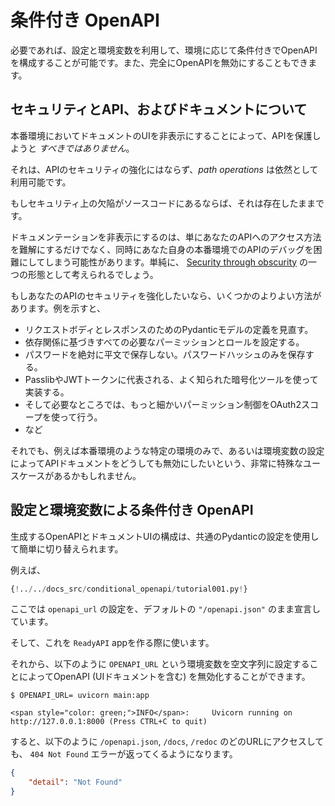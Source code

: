 # 条件付き OpenAPI

必要であれば、設定と環境変数を利用して、環境に応じて条件付きでOpenAPIを構成することが可能です。また、完全にOpenAPIを無効にすることもできます。

## セキュリティとAPI、およびドキュメントについて

本番環境においてドキュメントのUIを非表示にすることによって、APIを保護しようと *すべきではありません*。

それは、APIのセキュリティの強化にはならず、*path operations* は依然として利用可能です。

もしセキュリティ上の欠陥がソースコードにあるならば、それは存在したままです。

ドキュメンテーションを非表示にするのは、単にあなたのAPIへのアクセス方法を難解にするだけでなく、同時にあなた自身の本番環境でのAPIのデバッグを困難にしてしまう可能性があります。単純に、 <a href="https://en.wikipedia.org/wiki/Security_through_obscurity" class="external-link" target="_blank">Security through obscurity</a> の一つの形態として考えられるでしょう。

もしあなたのAPIのセキュリティを強化したいなら、いくつかのよりよい方法があります。例を示すと、

* リクエストボディとレスポンスのためのPydanticモデルの定義を見直す。
* 依存関係に基づきすべての必要なパーミッションとロールを設定する。
* パスワードを絶対に平文で保存しない。パスワードハッシュのみを保存する。
* PasslibやJWTトークンに代表される、よく知られた暗号化ツールを使って実装する。
* そして必要なところでは、もっと細かいパーミッション制御をOAuth2スコープを使って行う。
* など

それでも、例えば本番環境のような特定の環境のみで、あるいは環境変数の設定によってAPIドキュメントをどうしても無効にしたいという、非常に特殊なユースケースがあるかもしれません。

## 設定と環境変数による条件付き OpenAPI

生成するOpenAPIとドキュメントUIの構成は、共通のPydanticの設定を使用して簡単に切り替えられます。

例えば、

```Python hl_lines="6  11"
{!../../docs_src/conditional_openapi/tutorial001.py!}
```

ここでは `openapi_url` の設定を、デフォルトの `"/openapi.json"` のまま宣言しています。

そして、これを `ReadyAPI` appを作る際に使います。

それから、以下のように `OPENAPI_URL` という環境変数を空文字列に設定することによってOpenAPI (UIドキュメントを含む) を無効化することができます。

<div class="termy">

```console
$ OPENAPI_URL= uvicorn main:app

<span style="color: green;">INFO</span>:     Uvicorn running on http://127.0.0.1:8000 (Press CTRL+C to quit)
```

</div>

すると、以下のように `/openapi.json`, `/docs`, `/redoc` のどのURLにアクセスしても、 `404 Not Found` エラーが返ってくるようになります。

```JSON
{
    "detail": "Not Found"
}
```
